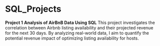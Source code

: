 # SQL_Projects

**Project 1** **Analysis of AirBnB Data Using SQL**
This project investigates the correlation between Airbnb listing availability and their projected revenue for the next 30 days. 
By analyzing real-world data, I aim to quantify the potential revenue impact of optimizing listing availability for hosts.
